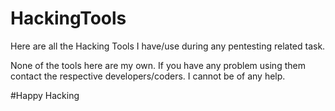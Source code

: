 # HackingTools
Here are all the Hacking Tools I have/use during any pentesting related task.

None of the tools here are my own. If you have any problem using them contact the respective developers/coders. I cannot be of any help.

#Happy Hacking
